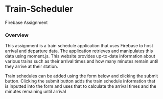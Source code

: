 # Train-Scheduler
Firebase Assignment

### Overview
This assignment is a train schedule application that uses Firebase to host arrival and departure data. The application retrieves and manipulates this data using moment.js. This website provides up-to-date information about various trains such as their arrival times and how many minutes remain until they arrive at their station.

Train schedules can be added using the form below and clicking the submit button. Clicking the submit button adds the train schedule information that is inputted into the form and uses that to calculate the arrival times and the minutes remaining until arrival